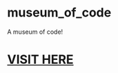 # museum_of_code
A museum of code!

# [VISIT HERE](https://yilunallenchen.github.io/museum_of_code/)
